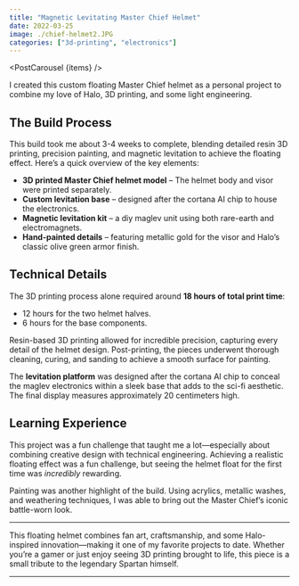 ```yaml
---
title: "Magnetic Levitating Master Chief Helmet"
date: 2022-03-25
image: ./chief-helmet2.JPG
categories: ["3d-printing", "electronics"]
---
```


<script>
    import PostCarousel from '$lib/components/PostCarousel.svelte';

    const items = [
        { 
            type: 'image',
            src: "/posts/chief-helmet/chief-helmet.jpg", 
            alt: "Magnetic Levitating Master Chief Helmet" 
        },
        { 
            type: 'image',
            src: "/posts/chief-helmet/process_1.jpg", 
            alt: "Uncured Helmets (Elegoo Saturn 2)" 
        },
        { 
            type: 'image',
            src: "/posts/chief-helmet/process_2.jpg", 
            alt: "Uncured Helmets (Elegoo Saturn 2)" 
        },
        { 
            type: 'image',
            src: "/posts/chief-helmet/process_3.jpg", 
            alt: "Uncured Helmets (Elegoo Saturn 2)" 
        },
        { 
            type: 'image',
            src: "/posts/chief-helmet/process_4.jpg", 
            alt: "Uncured Helmets (Elegoo Saturn 2)" 
        },
        { 
            type: 'video',
            src: "/posts/chief-helmet/helmet-levitating.mp4", 
            alt: "Test run of mag-lev base" 
        },
        { 
            type: 'image',
            src: "/posts/chief-helmet/process_5.jpg", 
            alt: "Primed Helmet with Painted Visor" 
        },
        { 
            type: 'image',
            src: "/posts/chief-helmet/process_6.jpg", 
            alt: "Airbrushed Helmet with Painted Visor" 
        },
        { 
            type: 'image',
            src: "/posts/chief-helmet/process_7.jpg", 
            alt: "Helmet Front View" 
        },
        { 
            type: 'image',
            src: "/posts/chief-helmet/process_8.jpg", 
            alt: "Helmet Side View (Pre-clear coat)" 
        },
        { 
            type: 'image',
            src: "/posts/chief-helmet/process_9.jpg",
            alt: "Helmet Side View (Post-clear coat)"
        },
        { 
            type: 'image',
            src: "/posts/chief-helmet/process_10.jpg",
            alt: "Helmet on mag-lev base"
        },
        { 
            type: 'image',
            src: "/posts/chief-helmet/process_11.jpg",
            alt: "Helmet on mag-lev base"
        },
        { 
            type: 'image',
            src: "/posts/chief-helmet/chief-helmet2.JPG",
            alt: "Detailed helmet shot"
        }
    ];
</script>


<PostCarousel {items} />

I created this custom floating Master Chief helmet as a personal project to combine my love of Halo, 3D printing, and some light engineering.

## The Build Process  

This build took me about 3-4 weeks to complete, blending detailed resin 3D printing, precision painting, and magnetic levitation to achieve the floating effect. Here’s a quick overview of the key elements:  

- **3D printed Master Chief helmet model** – The helmet body and visor were printed separately.  
- **Custom levitation base** – designed after the cortana AI chip to house the electronics.  
- **Magnetic levitation kit** – a diy maglev unit using both rare-earth and electromagnets.  
- **Hand-painted details** – featuring metallic gold for the visor and Halo’s classic olive green armor finish.  

## Technical Details  

The 3D printing process alone required around **18 hours of total print time**:  
- 12 hours for the two helmet halves.  
- 6 hours for the base components.  

Resin-based 3D printing allowed for incredible precision, capturing every detail of the helmet design. Post-printing, the pieces underwent thorough cleaning, curing, and sanding to achieve a smooth surface for painting.  

The **levitation platform** was designed after the cortana AI chip to conceal the maglev electronics within a sleek base that adds to the sci-fi aesthetic. The final display measures approximately 20 centimeters high.

## Learning Experience  

This project was a fun challenge that taught me a lot—especially about combining creative design with technical engineering. Achieving a realistic floating effect was a fun challenge, but seeing the helmet float for the first time was *incredibly* rewarding.  

Painting was another highlight of the build. Using acrylics, metallic washes, and weathering techniques, I was able to bring out the Master Chief’s iconic battle-worn look.  

---

This floating helmet combines fan art, craftsmanship, and some Halo-inspired innovation—making it one of my favorite projects to date. Whether you’re a gamer or just enjoy seeing 3D printing brought to life, this piece is a small tribute to the legendary Spartan himself.  

---  